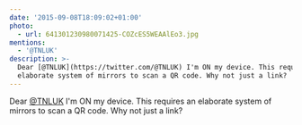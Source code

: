```yaml
---
date: '2015-09-08T18:09:02+01:00'
photo:
  - url: 641301230980071425-COZcES5WEAAlEo3.jpg
mentions:
  - '@TNLUK'
description: >-
  Dear [@TNLUK](https://twitter.com/@TNLUK) I'm ON my device. This requires an
  elaborate system of mirrors to scan a QR code. Why not just a link?
---
```

Dear [@TNLUK](https://twitter.com/@TNLUK) I'm ON my device. This requires an elaborate system of mirrors to scan a QR code. Why not just a link? 

